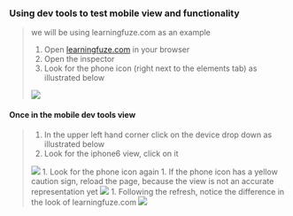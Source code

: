 ### Using dev tools to test mobile view and functionality 
>
> we will be using learningfuze.com as an example
> 1. Open <a href="learningfuze.com">learningfuze.com</a> in your browser
> 1. Open the inspector
> 1. Look for the phone icon (right next to the elements tab) as illustrated below
> <img src="https://github.com/Learning-Fuze/prototypes/blob/assets/assets/html_css_responsive/toggle-device-image.png">
> 
#### Once in the mobile dev tools view
> 1. In the upper left hand corner click on the device drop down as illustrated below 
> 1. Look for the iphone6 view, click on it
> <img src="https://github.com/Learning-Fuze/prototypes/blob/assets/assets/html_css_responsive/device_view_tool.png">
> 1. Look for the phone icon again
> 1. If the phone icon has a yellow caution sign, reload the page, because the view is not an accurate representation yet
> <img src="https://github.com/Learning-Fuze/prototypes/blob/assets/assets/html_css_responsive/mobile-view-reload.png">
> 1. Following the refresh, notice the difference in the look of learningfuze.com
> <img src="https://github.com/Learning-Fuze/prototypes/blob/assets/assets/html_css_responsive/mobile-view-refreshed.png">
>
